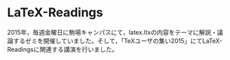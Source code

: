 # LaTeX-Readings

2015年，毎週金曜日に駒場キャンパスにて，latex.ltxの内容をテーマに解説・議論するゼミを開催していました。そして，「TeXユーザの集い2015」にてLaTeX-Readingsに関連する講演を行いました。
